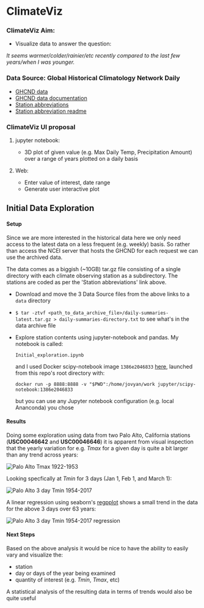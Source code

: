 # ClimateViz

### ClimateViz Aim:

* Visualize data to answer the question:

*It seems warmer/colder/rainier/etc recently compared to the last few years/when I was younger.*

### Data Source: Global Historical Climatology Network Daily
* [GHCND data](https://www.ncei.noaa.gov/data/global-historical-climatology-network-daily/archive/)
* [GHCND data documentation](https://www.ncei.noaa.gov/data/global-historical-climatology-network-daily/doc/GHCND_documentation.pdf)
* [Station abbreviations](https://www1.ncdc.noaa.gov/pub/data/ghcn/daily/ghcnd-stations.txt)
* [Station abbreviation readme](https://www1.ncdc.noaa.gov/pub/data/ghcn/daily/readme.txt)

### ClimateViz UI proposal
1. jupyter notebook:
	
	* 3D plot of given value (e.g. Max Daily Temp, Precipitation Amount) over a range of years plotted on a daily basis
2. Web:
	* Enter value of interest, date range
	* Generate user interactive plot


## Initial Data Exploration
#### Setup
Since we are more interested in the historical data here we only need access to the latest data on a less frequent (e.g. weekly) basis.  So rather than access the NCEI server that hosts the GHCND for each request we can use the archived data.

The data comes as a biggish (~10GB) tar.gz file consisting of a single directory with each climate observing station as a subdirectory.  The stations are coded as per the 'Station abbreviations' link above.

* Download and move the 3 Data Source files from the above links to a `data` directory
* `$ tar -ztvf <path_to_data_archive_file>/daily-summaries-latest.tar.gz > daily-summaries-directory.txt` to see what's in the data archive file
*   Explore station contents using jupyter-notebook and pandas.  My notebook is called:

	`Initial_exploration.ipynb`
	
	and I used Docker scipy-notebook image `1386e2046833` [here](https://hub.docker.com/r/jupyter/scipy-notebook/tags/), launched from this repo's root directory with:
	
	`docker run -p 8888:8888 -v "$PWD":/home/jovyan/work jupyter/scipy-notebook:1386e2046833`
	
	but you can use any Jupyter notebook configuration (e.g. local Ananconda) you chose
	
#### Results

Doing some exploration using data from two Palo Alto, California stations (__USC00046642__ and __USC00046646__) it is apparent from visual inspection that the yearly variation for e.g. _Tmax_ for a given day is quite a bit larger than any trend across years:

![Palo Alto Tmax 1922-1953](https://user-images.githubusercontent.com/11878358/66169937-f19fad80-e5f6-11e9-81c5-bd572865de73.png)

Looking specfically at _Tmin_ for 3 days (Jan 1, Feb 1, and March 1):

![Palo Alto 3 day Tmin 1954-2017](https://user-images.githubusercontent.com/11878358/66171193-25c99d00-e5fc-11e9-893f-597a88c06a2e.png)

A linear regression using seaborn's [regpplot](https://seaborn.pydata.org/tutorial/regression.html) shows a small trend in the data for the above 3 days over 63 years:

![Palo Alto 3 day Tmin 1954-2017 regression](https://user-images.githubusercontent.com/11878358/66172101-71ca1100-e5ff-11e9-9fe4-18a7feaec0ec.png)

#### Next Steps
Based on the above analysis it would be nice to have the ability to easily vary and visualize the:

* station
* day or days of the year being examined
* quantity of interest (e.g. _Tmin_, _Tmax_, etc)

A statistical analysis of the resulting data in terms of trends would also be quite useful
